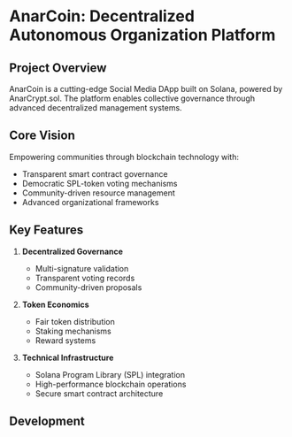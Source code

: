 # AnarCoin: Decentralized Autonomous Organization Platform

## Project Overview
AnarCoin is a cutting-edge Social Media DApp built on Solana, powered by AnarCrypt.sol. The platform enables collective governance through advanced decentralized management systems.

## Core Vision
Empowering communities through blockchain technology with:

- Transparent smart contract governance
- Democratic SPL-token voting mechanisms
- Community-driven resource management
- Advanced organizational frameworks

## Key Features
1. **Decentralized Governance**
   - Multi-signature validation
   - Transparent voting records
   - Community-driven proposals

2. **Token Economics**
   - Fair token distribution
   - Staking mechanisms
   - Reward systems

3. **Technical Infrastructure**
   - Solana Program Library (SPL) integration
   - High-performance blockchain operations
   - Secure smart contract architecture

## Development
